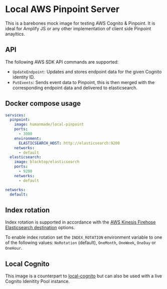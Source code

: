 Local AWS Pinpoint Server
========================

This is a barebones mock image for testing AWS Cognito & Pinpoint. It is ideal for Amplify JS or any other implementation of client side Pinpoint anayltics.

## API

The following AWS SDK API commands are supported:

- `UpdateEndpoint`: Updates and stores endpoint data for the given Cognito identity ID.
- `PutEvents`: Sends event data to Pinpoint, this is then merged with the corresponding endpoint data and delivered to elasticsearch.

## Docker compose usage

```yaml
services:
  pinpoint:
    image: humanmade/local-pinpoint
    ports:
      - 3000
    environment:
      ELASTICSEARCH_HOST: http://elasticsearch:9200
    networks:
      - default
  elasticsearch:
    image: blacktop/elasticsearch
    ports:
      - 9200
    networks:
      - default

networks:
  default:
```

## Index rotation

Index rotation is supported in accordance with the [AWS Kinesis Firehose Elasticsearch destination](https://docs.aws.amazon.com/firehose/latest/dev/basic-deliver.html#es-index-rotation) options.

To enable index rotation set the `INDEX_ROTATION` environment variable to one of the following values: `NoRotation` (default), `OneMonth`, `OneWeek`, `OneDay` or `OneHour`.

## Local Cognito

This image is a counterpart to [local-cognito](https://github.com/humanmade/local-cognito) but can also be used with a live Cognito Idenitity Pool instance.
